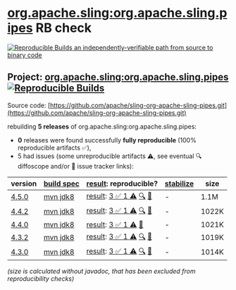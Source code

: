 [org.apache.sling:org.apache.sling.pipes](https://central.sonatype.com/artifact/org.apache.sling/org.apache.sling.pipes/versions) RB check
=======

[![Reproducible Builds](https://reproducible-builds.org/images/logos/rb.svg) an independently-verifiable path from source to binary code](https://reproducible-builds.org/)

## Project: [org.apache.sling:org.apache.sling.pipes](https://central.sonatype.com/artifact/org.apache.sling/org.apache.sling.pipes/versions) [![Reproducible Builds](https://img.shields.io/endpoint?url=https://raw.githubusercontent.com/jvm-repo-rebuild/reproducible-central/master/content/org/apache/sling/org.apache.sling.pipes/badge.json)](https://github.com/jvm-repo-rebuild/reproducible-central/blob/master/content/org/apache/sling/org.apache.sling.pipes/README.md)

Source code: [https://github.com/apache/sling-org-apache-sling-pipes.git](https://github.com/apache/sling-org-apache-sling-pipes.git)

rebuilding **5 releases** of org.apache.sling:org.apache.sling.pipes:
- **0** releases were found successfully **fully reproducible** (100% reproducible artifacts :white_check_mark:),
- 5 had issues (some unreproducible artifacts :warning:, see eventual :mag: diffoscope and/or :memo: issue tracker links):

| version | [build spec](/BUILDSPEC.md) | [result](https://reproducible-builds.org/docs/jvm/): reproducible? | [stabilize](https://github.com/google/oss-rebuild/blob/main/cmd/stabilize/README.md) | size |
| -- | --------- | ------ | ------ | -- |
| [4.5.0](https://central.sonatype.com/artifact/org.apache.sling/org.apache.sling.pipes/4.5.0/pom) | [mvn jdk8](org.apache.sling.pipes-4.5.0.buildspec) | [result](org.apache.sling.pipes-4.5.0.buildinfo): [3 :white_check_mark:  1 :warning:](org.apache.sling.pipes-4.5.0.buildcompare) [:mag:](org.apache.sling.pipes-4.5.0.diffoscope) [:memo:](https://github.com/apache/sling-org-apache-sling-pipes/pull/20) | - | 1.1M |
| [4.4.2](https://central.sonatype.com/artifact/org.apache.sling/org.apache.sling.pipes/4.4.2/pom) | [mvn jdk8](org.apache.sling.pipes-4.4.2.buildspec) | [result](org.apache.sling.pipes-4.4.2.buildinfo): [3 :white_check_mark:  1 :warning:](org.apache.sling.pipes-4.4.2.buildcompare) [:mag:](org.apache.sling.pipes-4.4.2.diffoscope) [:memo:](https://issues.apache.org/jira/browse/SM-5021) | - | 1022K |
| [4.4.0](https://central.sonatype.com/artifact/org.apache.sling/org.apache.sling.pipes/4.4.0/pom) | [mvn jdk8](org.apache.sling.pipes-4.4.0.buildspec) | [result](org.apache.sling.pipes-4.4.0.buildinfo): [3 :white_check_mark:  1 :warning:](org.apache.sling.pipes-4.4.0.buildcompare) [:memo:](https://issues.apache.org/jira/browse/SM-5021) | - | 1021K |
| [4.3.2](https://central.sonatype.com/artifact/org.apache.sling/org.apache.sling.pipes/4.3.2/pom) | [mvn jdk8](org.apache.sling.pipes-4.3.2.buildspec) | [result](org.apache.sling.pipes-4.3.2.buildinfo): [3 :white_check_mark:  1 :warning:](org.apache.sling.pipes-4.3.2.buildcompare) [:mag:](org.apache.sling.pipes-4.3.2.diffoscope) [:memo:](https://issues.apache.org/jira/browse/SM-5021) | - | 1019K |
| [4.3.0](https://central.sonatype.com/artifact/org.apache.sling/org.apache.sling.pipes/4.3.0/pom) | [mvn jdk8](org.apache.sling.pipes-4.3.0.buildspec) | [result](org.apache.sling.pipes-4.3.0.buildinfo): [3 :white_check_mark:  1 :warning:](org.apache.sling.pipes-4.3.0.buildcompare) [:mag:](org.apache.sling.pipes-4.3.0.diffoscope) [:memo:](https://issues.apache.org/jira/browse/SM-5021) | - | 1014K |

<i>(size is calculated without javadoc, that has been excluded from reproducibility checks)</i>
